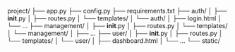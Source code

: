 project/
├── app.py
├── config.py
├── requirements.txt
├── auth/
│   ├── __init__.py
│   ├── routes.py
│   └── templates/
│       └── auth/
│           ├── login.html
│           └── ...
├── management/
│   ├── __init__.py
│   ├── routes.py
│   └── templates/
│       └── management/
│           ├── ...
├── user/
│   ├── __init__.py
│   ├── routes.py
│   └── templates/
│       └── user/
│           ├── dashboard.html
│           └── ...
└── static/
